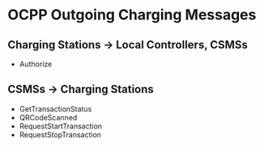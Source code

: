 ﻿# OCPP Outgoing Charging Messages


## Charging Stations -> Local Controllers, CSMSs

- Authorize


## CSMSs -> Charging Stations

- GetTransactionStatus
- QRCodeScanned
- RequestStartTransaction
- RequestStopTransaction
